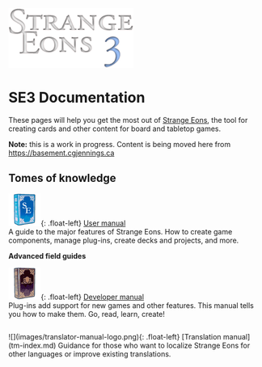 ![Strange Eons 3](images/se3-header.png)



# SE3 Documentation

These pages will help you get the most out of [Strange Eons](cgjennings.ca/eons/), the tool for creating cards and other content for board and tabletop games.

**Note:** this is a work in progress. Content is being moved here from https://basement.cgjennings.ca

## Tomes of knowledge

![](images/user-manual-logo.png){: .float-left} [User manual](um-index.md)  
A guide to the major features of Strange Eons. How to create game components, manage plug-ins, create decks and projects, and more.

**Advanced field guides**

![](images/developer-manual-logo.png){: .float-left} [Developer manual](dm-index.md)  
Plug-ins add support for new games and other features. This manual tells you how to make them. Go, read, learn, create!
<div style="height:1em"></div>
![](images/translator-manual-logo.png){: .float-left} [Translation manual](tm-index.md)  
Guidance for those who want to localize Strange Eons for other languages or improve existing translations.